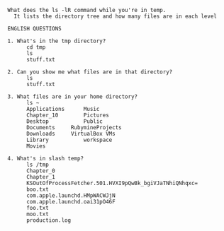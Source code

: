     What does the ls -lR command while you're in temp.
      It lists the directory tree and how many files are in each level

    ENGLISH QUESTIONS
    
    1. What's in the tmp directory?
          cd tmp
          ls
          stuff.txt
          
    2. Can you show me what files are in that directory?
          ls
          stuff.txt
      
    3. What files are in your home directory?
          ls ~
          Applications		Music
          Chapter_10		Pictures
          Desktop			Public
          Documents		RubymineProjects
          Downloads		VirtualBox VMs
          Library			workspace
          Movies
    
    4. What's in slash temp?
          ls /tmp
          Chapter_0
          Chapter_1
          KSOutOfProcessFetcher.501.HVXI9pQwBk_bgiVJaTNhiQNhqxc=
          boo.txt
          com.apple.launchd.HMpWACWJjN
          com.apple.launchd.oai31pO46F
          foo.txt
          moo.txt
          production.log
          
      
      
